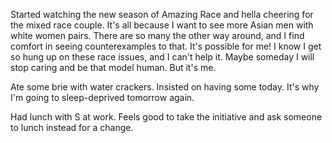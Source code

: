 Started watching the new season of Amazing Race and hella cheering for the mixed race couple. It's all because I want to see more Asian men with white women pairs. There are so many the other way around, and I find comfort in seeing counterexamples to that. It's possible for me! I know I get so hung up on these race issues, and I can't help it. Maybe someday I will stop caring and be that model human. But it's me.

Ate some brie with water crackers. Insisted on having some today. It's why I'm going to sleep-deprived tomorrow again.

Had lunch with S at work. Feels good to take the initiative and ask someone to lunch instead for a change.
